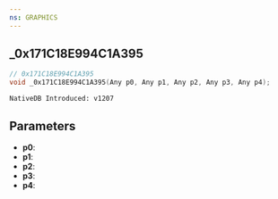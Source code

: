 ```yaml
---
ns: GRAPHICS
---
```

## _0x171C18E994C1A395

```c
// 0x171C18E994C1A395
void _0x171C18E994C1A395(Any p0, Any p1, Any p2, Any p3, Any p4);
```

```
NativeDB Introduced: v1207
```

## Parameters
* **p0**:
* **p1**:
* **p2**:
* **p3**:
* **p4**:
